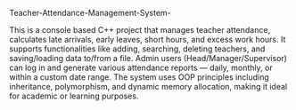 Teacher-Attendance-Management-System-

This is a console based C++ project that manages teacher attendance, calculates late arrivals, early leaves, short hours, and excess work hours. It supports functionalities like adding, searching, deleting teachers, and saving/loading data to/from a file. Admin users (Head/Manager/Supervisor) can log in and generate various attendance reports — daily, monthly, or within a custom date range. The system uses OOP principles including inheritance, polymorphism, and dynamic memory allocation, making it ideal for academic or learning purposes.

